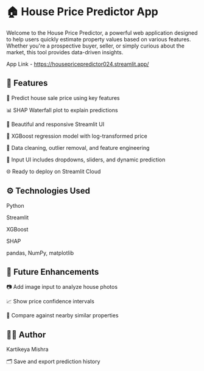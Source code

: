 # 🏠 House Price Predictor App
Welcome to the House Price Predictor, a powerful web application designed to help users quickly estimate property values based on various features. Whether you're a prospective buyer, seller, or simply curious about the market, this tool provides data-driven insights.

App Link - https://housepricepredictor024.streamlit.app/

## 📌 Features
🔮 Predict house sale price using key features

📊 SHAP Waterfall plot to explain predictions

🎨 Beautiful and responsive Streamlit UI

🧠 XGBoost regression model with log-transformed price

🧼 Data cleaning, outlier removal, and feature engineering

🧾 Input UI includes dropdowns, sliders, and dynamic prediction

🌐 Ready to deploy on Streamlit Cloud

## ⚙️ Technologies Used
Python

Streamlit

XGBoost

SHAP

pandas, NumPy, matplotlib

## 🌟 Future Enhancements
📷 Add image input to analyze house photos

📈 Show price confidence intervals

🧭 Compare against nearby similar properties

## 👨‍💻 Author
Kartikeya Mishra


🗂 Save and export prediction history

